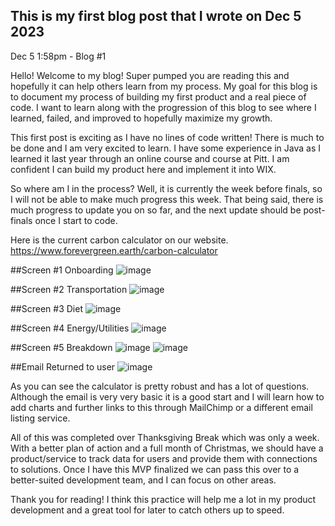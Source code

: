 ## This is my first blog post that I wrote on Dec 5 2023

Dec 5 1:58pm - Blog #1

Hello! Welcome to my blog! Super pumped you are reading this and hopefully it can help others learn from my process. My goal for this blog is to document my process of building my first product and a real piece of code. I want to learn along with the progression of this blog to see where I learned, failed, and improved to hopefully maximize my growth. 


This first post is exciting as I have no lines of code written! There is much to be done and I am very excited to learn. I have some experience in Java as I learned it last year through an online course and course at Pitt. I am confident I can build my product here and implement it into WIX. 


So where am I in the process? Well, it is currently the week before finals, so I will not be able to make much progress this week. That being said, there is much progress to update you on so far, and the next update should be post-finals once I start to code. 


Here is the current carbon calculator on our website. https://www.forevergreen.earth/carbon-calculator

##Screen #1 Onboarding
![image](https://github.com/jackforevergreen/jackforevergreen.github.io/assets/151107754/e16175a6-2fae-4a19-96df-44049edd121d)

##Screen #2 Transportation
![image](https://github.com/jackforevergreen/jackforevergreen.github.io/assets/151107754/cf77f8a9-d27b-4233-9094-f216d1cd5a9a)

##Screen #3 Diet
![image](https://github.com/jackforevergreen/jackforevergreen.github.io/assets/151107754/fc6566af-c478-4ff7-a9d6-845edd4a5a97)

##Screen #4 Energy/Utilities 
![image](https://github.com/jackforevergreen/jackforevergreen.github.io/assets/151107754/84f75566-a0be-4d40-a649-8b8c9ea8eb6b)

##Screen #5 Breakdown
![image](https://github.com/jackforevergreen/jackforevergreen.github.io/assets/151107754/d79b91ae-63be-4b3c-980e-0ab12dcf2fc3)
![image](https://github.com/jackforevergreen/jackforevergreen.github.io/assets/151107754/8687e18f-47fc-4e1b-b574-648134edb298)

##Email Returned to user 
![image](https://github.com/jackforevergreen/jackforevergreen.github.io/assets/151107754/717bf1a6-95ab-4383-82bc-7d6887e14c48)

As you can see the calculator is pretty robust and has a lot of questions. Although the email is very very basic it is a good start and I will learn how to add charts and further links to this through MailChimp or a different email listing service. 


All of this was completed over Thanksgiving Break which was only a week. With a better plan of action and a full month of Christmas, we should have a product/service to track data for users and provide them with connections to solutions. Once I have this MVP finalized we can pass this over to a better-suited development team, and I can focus on other areas. 


Thank you for reading! I think this practice will help me a lot in my product development and a great tool for later to catch others up to speed. 
 
